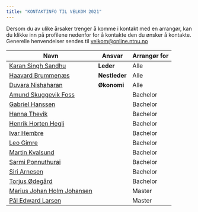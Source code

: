 ```yaml
---
title: "KONTAKTINFO TIL VELKOM 2021"
---
```


Dersom du av ulike årsaker trenger å komme i kontakt med en arrangør, kan du klikke inn på profilene nedenfor for å kontakte den du ønsker å kontakte. Generelle henvendelser sendes til [velkom@online.ntnu.no](mailto:velkom@online.ntnu.no)


|  Navn | Ansvar | Arrangør for |
|  ------ | ------ | ------ |
|  [Karan Singh Sandhu](https://online.ntnu.no/profile/public/1963) | **Leder** | Alle |
|  [Haavard Brummenæs](https://online.ntnu.no/profile/view/andersr/) | **Nestleder** | Alle |
|  [Duvara Nishaharan](https://online.ntnu.no/profile/view/duvara/) | **Økonomi** | Alle |
|  [Amund Skuggevik Foss](https://online.ntnu.no/profile/view/amund98/) |  | Bachelor |
|  [Gabriel Hanssen](https://online.ntnu.no/profile/view/gabrielh/) |  | Bachelor |
|  [Hanna Thevik](https://online.ntnu.no/profile/view/hannathevik/) |  | Bachelor |
|  [Henrik Horten Hegli](https://online.ntnu.no/profile/view/heheg/) |  | Bachelor |
|  [Ivar Hembre](https://online.ntnu.no/profile/view/ivarhem/) |  | Bachelor |
|  [Leo Gimre](https://online.ntnu.no/profile/view/noodledoodle/) |  | Bachelor |
|  [Martin Kvalsund](https://online.ntnu.no/profile/view/martinkvalsund/) |  | Bachelor |
|  [Sarmi Ponnuthurai](https://online.ntnu.no/profile/view/sarmi/) |  | Bachelor |
|  [Siri Arnesen](https://online.ntnu.no/profile/view/siriarn/) |  | Bachelor |
|  [Torjus Ødegård](https://online.ntnu.no/profile/view/torjuso/) |  | Bachelor |
|  [Marius Johan Holm Johansen](https://online.ntnu.no/profile/view/hvalstorm/) |  | Master |
|  [Pål Edward Larsen](https://online.ntnu.no/profile/view/gpd/) |  | Master |